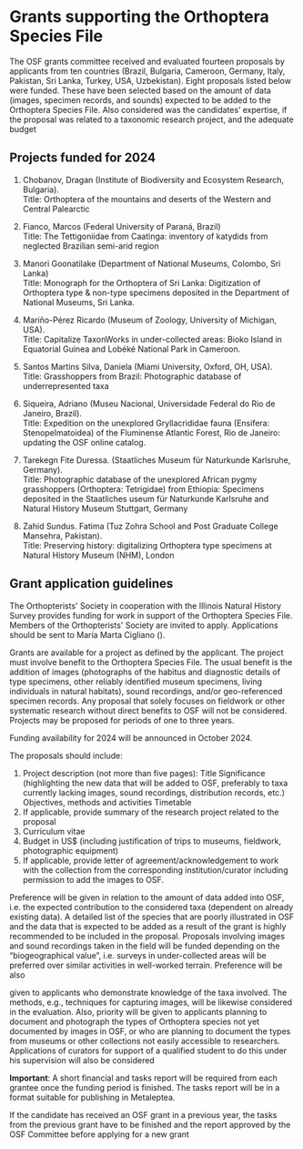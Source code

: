 # Grants supporting the Orthoptera Species File

The OSF grants committee received and evaluated fourteen proposals by applicants from ten countries (Brazil, Bulgaria, Cameroon, Germany, Italy, Pakistan, Sri Lanka, Turkey, USA, Uzbekistan). Eight proposals listed below were funded. These have been selected based on the amount of data (images, specimen records, and sounds) expected to be added to the Orthoptera Species File. Also considered was the candidates’ expertise, if the proposal was related to a taxonomic research project, and the adequate budget

## Projects funded for 2024

1. Chobanov, Dragan (Institute of Biodiversity and Ecosystem Research, Bulgaria).\
   Title: Orthoptera of the mountains and deserts of the Western and Central Palearctic

2. Fianco, Marcos (Federal University of Paraná, Brazil)\
   Title: The Tettigoniidae from Caatinga: inventory of katydids from neglected Brazilian semi-arid region

3. Manori Goonatilake (Department of National Museums, Colombo, Sri Lanka)\
   Title: Monograph for the Orthoptera of Sri Lanka: Digitization of Orthoptera type & non-type specimens deposited in the Department of National Museums, Sri Lanka.

4. Mariño-Pérez Ricardo (Museum of Zoology, University of Michigan, USA).\
   Title: Capitalize TaxonWorks in under-collected areas: Bioko Island in Equatorial Guinea and Lobéké National Park in Cameroon.

5. Santos Martins Silva, Daniela (Miami University, Oxford, OH, USA).\
   Title: Grasshoppers from Brazil: Photographic database of underrepresented taxa

6. Siqueira, Adriano (Museu Nacional, Universidade Federal do Rio de Janeiro, Brazil).\
   Title: Expedition on the unexplored Gryllacrididae fauna (Ensifera: Stenopelmatoidea) of the Fluminense Atlantic Forest, Rio de Janeiro: updating the OSF online catalog.

7. Tarekegn Fite Duressa. (Staatliches Museum für Naturkunde Karlsruhe, Germany).\
   Title: Photographic database of the unexplored African pygmy grasshoppers (Orthoptera: Tetrigidae) from Ethiopia: Specimens deposited in the Staatliches useum für Naturkunde Karlsruhe and Natural History Museum Stuttgart, Germany

8. Zahid Sundus. Fatima (Tuz Zohra School and Post Graduate College Mansehra, Pakistan).\
   Title: Preserving history: digitalizing Orthoptera type specimens at Natural History Museum (NHM), London

## Grant application guidelines

The Orthopterists' Society in cooperation with the Illinois Natural History Survey provides funding for work in support of the Orthoptera Species File. Members of the Orthopterists' Society are invited to apply. Applications should be sent to María Marta Cigliano (<address-maker class="font-medium" :items="['cigliano', 'fcnym', 'unlp', 'edu', 'ar']" />).

Grants are available for a project as defined by the applicant. The project must involve benefit to the Orthoptera Species File. The usual benefit is the addition of images (photographs of the habitus and diagnostic details of type specimens, other reliably identified museum specimens, living individuals in natural habitats), sound recordings, and/or geo-referenced specimen records. Any proposal that solely focuses on fieldwork or other systematic research without direct benefits to OSF will not be considered. Projects may be proposed for periods of one to three years.

Funding availability for 2024 will be announced in October 2024.

The proposals should include:

1. Project description (not more than five pages):
   Title
   Significance (highlighting the new data that will be added to OSF, preferably to taxa currently lacking images, sound recordings, distribution records, etc.)
   Objectives, methods and activities
   Timetable
2. If applicable, provide summary of the research project related to the proposal
3. Curriculum vitae
4. Budget in US$ (including justification of trips to museums, fieldwork, photographic equipment)
5. If applicable, provide letter of agreement/acknowledgement to work with the collection from the corresponding institution/curator including permission to add the images to OSF.

Preference will be given in relation to the amount of data added into OSF, i.e. the expected contribution to the considered taxa (dependent on already existing data). A detailed list of the species that are poorly illustrated in OSF and the data that is expected to be added as a result of the grant is highly recommended to be included in the proposal. Proposals involving images and sound recordings taken in the field will be funded depending on the “biogeographical value”, i.e. surveys in under-collected areas will be preferred over similar activities in well-worked terrain. Preference will be also

given to applicants who demonstrate knowledge of the taxa involved. The methods, e.g., techniques for capturing images, will be likewise considered in the evaluation. Also, priority will be given to applicants planning to document and photograph the types of Orthoptera species not yet documented by images in OSF, or who are planning to document the types from museums or other collections not easily accessible to researchers. Applications of curators for support of a qualified student to do this under his supervision will also be considered

**Important**: A short financial and tasks report will be required from each grantee once the funding period is finished. The tasks report will be in a format suitable for publishing in Metaleptea.

If the candidate has received an OSF grant in a previous year, the tasks from the previous grant have to be finished and the report approved by the OSF Committee before applying for a new grant
